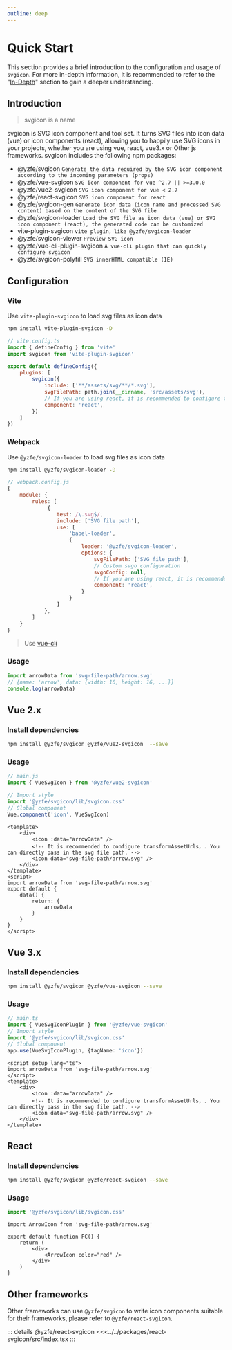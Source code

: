 ```yaml
---
outline: deep
---
```

# Quick Start
This section provides a brief introduction to the configuration and usage of `svgicon`. For more in-depth information, it is recommended to refer to the "[In-Depth](./advanced.md)" section to gain a deeper understanding.

## Introduction
> svgicon is a name

svgicon is SVG icon component and tool set. It turns SVG files into icon data (vue) or icon components (react), allowing you to happily use SVG icons in your projects, whether you are using vue, react, vue3.x or Other js frameworks. svgicon includes the following npm packages:

- @yzfe/svgicon `Generate the data required by the SVG icon component according to the incoming parameters (props)`
- @yzfe/vue-svgicon `SVG icon component for vue ^2.7 || >=3.0.0`
- @yzfe/vue2-svgicon `SVG icon component for vue < 2.7`
- @yzfe/react-svgicon `SVG icon component for react `
- @yzfe/svgicon-gen `Generate icon data (icon name and processed SVG content) based on the content of the SVG file`
- @yzfe/svgicon-loader `Load the SVG file as icon data (vue) or SVG icon component (react), the generated code can be customized`
- vite-plugin-svgicon `vite plugin，like @yzfe/svgicon-loader`
- @yzfe/svgicon-viewer `Preview SVG icon`
- @yzfe/vue-cli-plugin-svgicon `A vue-cli plugin that can quickly configure svgicon`
- @yzfe/svgicon-polyfill `SVG innerHTML compatible (IE)`

## Configuration

### Vite
Use `vite-plugin-svgicon` to load svg files as icon data

```bash
npm install vite-plugin-svgicon -D
```


```js
// vite.config.ts
import { defineConfig } from 'vite'
import svgicon from 'vite-plugin-svgicon'

export default defineConfig({
    plugins: [
        svgicon({
            include: ['**/assets/svg/**/*.svg'],
            svgFilePath: path.join(__dirname, 'src/assets/svg'),
            // If you are using react, it is recommended to configure the component option for react and load the svg file as react components.
            component: 'react',
        })
    ]
})
```


### Webpack
Use `@yzfe/svgicon-loader` to load svg files as icon data

```bash
npm install @yzfe/svgicon-loader -D
```

```js
// webpack.config.js
{
    module: {
        rules: [
             {
                test: /\.svg$/,
                include: ['SVG file path'],
                use: [
                    'babel-loader',
                    {
                        loader: '@yzfe/svgicon-loader',
                        options: {
                            svgFilePath: ['SVG file path'],
                            // Custom svgo configuration
                            svgoConfig: null,
                            // If you are using react, it is recommended to configure the component option for react and load the svg file as react components.
                            component: 'react',
                        }
                    }
                ]
            },
        ]
    }
}
```

> Use [vue-cli](./advanced.md#vue-cli)

### Usage
```js
import arrowData from 'svg-file-path/arrow.svg'
// {name: 'arrow', data: {width: 16, height: 16, ...}}
console.log(arrowData)
```


## Vue 2.x
### Install dependencies
```bash
npm install @yzfe/svgicon @yzfe/vue2-svgicon  --save
```

### Usage
```js
// main.js
import { VueSvgIcon } from '@yzfe/vue2-svgicon'

// Import style
import '@yzfe/svgicon/lib/svgicon.css'
// Global component
Vue.component('icon', VueSvgIcon)
```
```vue
<template>
    <div>
        <icon :data="arrowData" />
        <!-- It is recommended to configure transformAssetUrls，. You can directly pass in the svg file path. -->
        <icon data="svg-file-path/arrow.svg" />
    </div>
</template>
<script>
import arrowData from 'svg-file-path/arrow.svg'
export default {
    data() {
        return: {
            arrowData
        }
    }
}
</script>
```

## Vue 3.x
### Install dependencies
```bash
npm install @yzfe/svgicon @yzfe/vue-svgicon --save
```

### Usage
```ts
// main.ts
import { VueSvgIconPlugin } from '@yzfe/vue-svgicon'
// Import style
import '@yzfe/svgicon/lib/svgicon.css'
// Global component
app.use(VueSvgIconPlugin, {tagName: 'icon'})
```

```vue
<script setup lang="ts">
import arrowData from 'svg-file-path/arrow.svg'
</script>
<template>
    <div>
        <icon :data="arrowData" />
        <!-- It is recommended to configure transformAssetUrls，. You can directly pass in the svg file path. -->
        <icon data="svg-file-path/arrow.svg" />
    </div>
</template>
```


## React
### Install dependencies
```bash
npm install @yzfe/svgicon @yzfe/react-svgicon --save
```

### Usage
```ts
import '@yzfe/svgicon/lib/svgicon.css'
```

```tsx
import ArrowIcon from 'svg-file-path/arrow.svg'

export default function FC() {
    return (
        <div>
            <ArrowIcon color="red" />
        </div>
    )
}
```

## Other frameworks
Other frameworks can use `@yzfe/svgicon` to write icon components suitable for their frameworks, please refer to `@yzfe/react-svgicon`.

::: details @yzfe/react-svgicon
<<<../../packages/react-svgicon/src/index.tsx
:::
